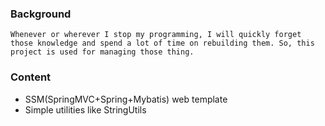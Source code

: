 ### Background
    Whenever or wherever I stop my programming, I will quickly forget those knowledge and spend a lot of time on rebuilding them. So, this project is used for managing those thing.

### Content
* SSM(SpringMVC+Spring+Mybatis) web template
* Simple utilities like StringUtils